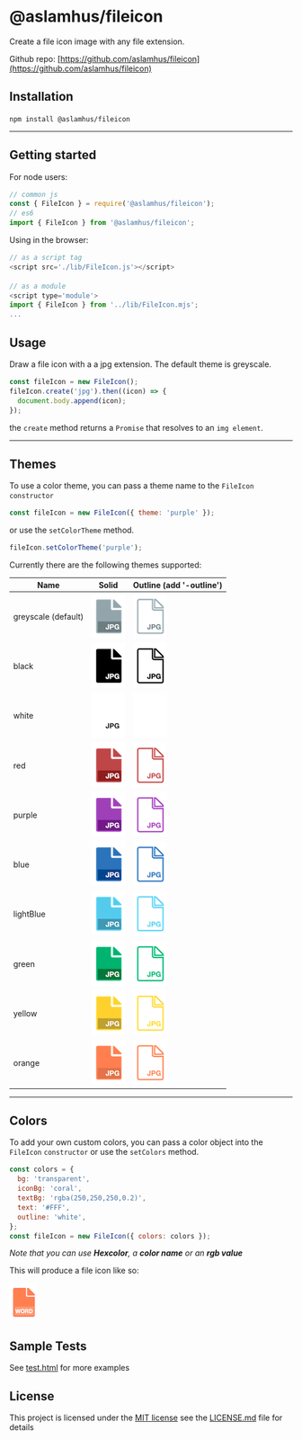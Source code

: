 # @aslamhus/fileicon

Create a file icon image with any file extension.

Github repo: [https://github.com/aslamhus/fileicon](https://github.com/aslamhus/fileicon)

## Installation

`npm install @aslamhus/fileicon`

---

## Getting started

For node users:

```js
// common js
const { FileIcon } = require('@aslamhus/fileicon');
// es6
import { FileIcon } from '@aslamhus/fileicon';
```

Using in the browser:

```js
// as a script tag
<script src='./lib/FileIcon.js'></script>

// as a module
<script type='module'>
import { FileIcon } from '../lib/FileIcon.mjs';
...
```

## Usage

Draw a file icon with a a jpg extension. The default theme is greyscale.

```js
const fileIcon = new FileIcon();
fileIcon.create('jpg').then((icon) => {
  document.body.append(icon);
});
```

the `create` method returns a `Promise` that resolves to an `img element`.

---

## Themes

To use a color theme, you can pass a theme name to the `FileIcon` `constructor`

```js
const fileIcon = new FileIcon({ theme: 'purple' });
```

or use the `setColorTheme` method.

```js
fileIcon.setColorTheme('purple');
```

Currently there are the following themes supported:

| Name                | Solid                                                                                           | Outline (add '-outline')                                                                                        |
| ------------------- | ----------------------------------------------------------------------------------------------- | --------------------------------------------------------------------------------------------------------------- |
| greyscale (default) | ![greyscale](https://github.com/aslamhus/fileicon/blob/main/docs/images/greyscale.png?raw=true) | ![greyscale-outline](https://github.com/aslamhus/fileicon/blob/main/docs/images/greyscale-outline.png?raw=true) |
| black               | ![black](https://github.com/aslamhus/fileicon/blob/main/docs/images/black.png?raw=true)         | ![black-outline](https://github.com/aslamhus/fileicon/blob/main/docs/images/black-outline.png?raw=true)         |
| white               | ![white](https://github.com/aslamhus/fileicon/blob/main/docs/images/white.png?raw=true)         | ![white-outline](https://github.com/aslamhus/fileicon/blob/main/docs/images/white-outline.png?raw=true)         |
| red                 | ![red](https://github.com/aslamhus/fileicon/blob/main/docs/images/red.png?raw=true)             | ![red-outline](https://github.com/aslamhus/fileicon/blob/main/docs/images/red-outline.png?raw=true)             |
| purple              | ![purple](https://github.com/aslamhus/fileicon/blob/main/docs/images/purple.png?raw=true)       | ![purple-outline](https://github.com/aslamhus/fileicon/blob/main/docs/images/purple-outline.png?raw=true)       |
| blue                | ![blue](https://github.com/aslamhus/fileicon/blob/main/docs/images/blue.png?raw=true)           | ![blue-outline](https://github.com/aslamhus/fileicon/blob/main/docs/images/blue-outline.png?raw=true)           |
| lightBlue           | ![lightBlue](https://github.com/aslamhus/fileicon/blob/main/docs/images/lightBlue.png?raw=true) | ![lightBlue-outline](https://github.com/aslamhus/fileicon/blob/main/docs/images/lightBlue-outline.png?raw=true) |
| green               | ![green](https://github.com/aslamhus/fileicon/blob/main/docs/images/green.png?raw=true)         | ![green-outline](https://github.com/aslamhus/fileicon/blob/main/docs/images/green-outline.png?raw=true)         |
| yellow              | ![yellow](https://github.com/aslamhus/fileicon/blob/main/docs/images/yellow.png?raw=true)       | ![yellow-outline](https://github.com/aslamhus/fileicon/blob/main/docs/images/yellow-outline.png?raw=true)       |
| orange              | ![orange](https://github.com/aslamhus/fileicon/blob/main/docs/images/orange.png?raw=true)       | ![orange-outline](https://github.com/aslamhus/fileicon/blob/main/docs/images/orange-outline.png?raw=true)       |

---

## Colors

To add your own custom colors, you can pass a color object into the `FileIcon` `constructor` or use the `setColors` method.

```js
const colors = {
  bg: 'transparent',
  iconBg: 'coral',
  textBg: 'rgba(250,250,250,0.2)',
  text: '#FFF',
  outline: 'white',
};
const fileIcon = new FileIcon({ colors: colors });
```

_Note that you can use **Hexcolor**, a **color name** or an **rgb value**_

This will produce a file icon like so:

![custom colors file icon](https://github.com/aslamhus/fileicon/blob/main/docs/images/ex1.png?raw=true)

## Sample Tests

See [test.html](../test/test.html) for more examples

## License

This project is licensed under the [MIT license](../LICENSE.md)
see the [LICENSE.md](../LICENSE.md) file for details
